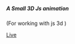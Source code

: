 ##### A Small 3D Js animation

(For working with js 3d )

[Live](https://tamana543.github.io/3D-animation-/)
